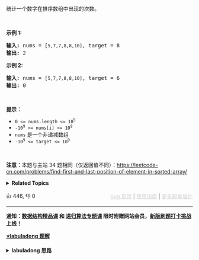 <p>统计一个数字在排序数组中出现的次数。</p>

<p>&nbsp;</p>

<p><strong>示例 1:</strong></p>

<pre>
<strong>输入:</strong> nums = [<span><code>5,7,7,8,8,10]</code></span>, target = 8
<strong>输出:</strong> 2</pre>

<p><strong>示例&nbsp;2:</strong></p>

<pre>
<strong>输入:</strong> nums = [<span><code>5,7,7,8,8,10]</code></span>, target = 6
<strong>输出:</strong> 0</pre>

<p>&nbsp;</p>

<p><strong>提示：</strong></p>

<ul> 
 <li><code>0 &lt;= nums.length &lt;= 10<sup>5</sup></code></li> 
 <li><code>-10<sup>9</sup>&nbsp;&lt;= nums[i]&nbsp;&lt;= 10<sup>9</sup></code></li> 
 <li><code>nums</code>&nbsp;是一个非递减数组</li> 
 <li><code>-10<sup>9</sup>&nbsp;&lt;= target&nbsp;&lt;= 10<sup>9</sup></code></li> 
</ul>

<p>&nbsp;</p>

<p><strong>注意：</strong>本题与主站 34 题相同（仅返回值不同）：<a href="https://leetcode-cn.com/problems/find-first-and-last-position-of-element-in-sorted-array/">https://leetcode-cn.com/problems/find-first-and-last-position-of-element-in-sorted-array/</a></p>

<details><summary><strong>Related Topics</strong></summary>数组 | 二分查找</details><br>

<div>👍 446, 👎 0<span style='float: right;'><span style='color: gray;'><a href='https://github.com/labuladong/fucking-algorithm/discussions/939' target='_blank' style='color: lightgray;text-decoration: underline;'>bug 反馈</a> | <a href='https://labuladong.gitee.io/article/fname.html?fname=jb插件简介' target='_blank' style='color: lightgray;text-decoration: underline;'>使用指南</a> | <a href='https://labuladong.github.io/algo/images/others/%E5%85%A8%E5%AE%B6%E6%A1%B6.jpg' target='_blank' style='color: lightgray;text-decoration: underline;'>更多配套插件</a></span></span></div>

<div id="labuladong"><hr>

**通知：[数据结构精品课](https://aep.h5.xeknow.com/s/1XJHEO) 和 [递归算法专题课](https://aep.xet.tech/s/3YGcq3) 限时附赠网站会员，[新版刷题打卡挑战](https://labuladong.gitee.io/algo/challenge/) 上线！**



<p><strong><a href="https://labuladong.github.io/article/slug.html?slug=zai-pai-xu-shu-zu-zhong-cha-zhao-shu-zi-lcof" target="_blank">⭐️labuladong 题解</a></strong></p>
<details><summary><strong>labuladong 思路</strong></summary>

## 基本思路

这道题考察二分搜索查找 `target` 的左右边界，和 [34. 在排序数组中查找元素的第一个和最后一个位置](/problems/find-first-and-last-position-of-element-in-sorted-array) 有些类似，用二分搜索找到左右边界的索引，就可以判断重复出现的次数了。

**详细题解：[我写了首诗，把二分搜索算法变成了默写题](https://labuladong.github.io/article/fname.html?fname=二分查找详解)**

**标签：[二分搜索](https://mp.weixin.qq.com/mp/appmsgalbum?__biz=MzAxODQxMDM0Mw==&action=getalbum&album_id=2120601117519675393)，[数组](https://mp.weixin.qq.com/mp/appmsgalbum?__biz=MzAxODQxMDM0Mw==&action=getalbum&album_id=2120601117519675393)**

## 解法代码

提示：🟢 标记的是我写的解法代码，🤖 标记的是 chatGPT 翻译的多语言解法代码。如有错误，可以 [点这里](https://github.com/labuladong/fucking-algorithm/issues/1113) 反馈和修正。

<div class="tab-panel"><div class="tab-nav">
<button data-tab-item="cpp" class="tab-nav-button btn " data-tab-group="default" onclick="switchTab(this)">cpp🤖</button>

<button data-tab-item="python" class="tab-nav-button btn " data-tab-group="default" onclick="switchTab(this)">python🤖</button>

<button data-tab-item="java" class="tab-nav-button btn active" data-tab-group="default" onclick="switchTab(this)">java🟢</button>

<button data-tab-item="go" class="tab-nav-button btn " data-tab-group="default" onclick="switchTab(this)">go🤖</button>

<button data-tab-item="javascript" class="tab-nav-button btn " data-tab-group="default" onclick="switchTab(this)">javascript🤖</button>
</div><div class="tab-content">
<div data-tab-item="cpp" class="tab-item " data-tab-group="default"><div class="highlight">

```cpp
// 注意：cpp 代码由 chatGPT🤖 根据我的 java 代码翻译，旨在帮助不同背景的读者理解算法逻辑。
// 本代码已经通过力扣的测试用例，应该可直接成功提交。

class Solution {
public:
    int search(vector<int>& nums, int target) {
        int left_index = left_bound(nums, target);
        if (left_index == -1) {
            return 0;
        }
        int right_index = right_bound(nums, target);
        // 根据左右边界即可推导出元素出现的次数
        return right_index - left_index + 1;
    }

    int left_bound(vector<int>& nums, int target) {
        int left = 0, right = nums.size() - 1;
        // 搜索区间为 [left, right]
        while (left <= right) {
            int mid = left + (right - left) / 2;
            if (nums[mid] < target) {
                // 搜索区间变为 [mid+1, right]
                left = mid + 1;
            } else if (nums[mid] > target) {
                // 搜索区间变为 [left, mid-1]
                right = mid - 1;
            } else if (nums[mid] == target) {
                // 收缩右侧边界
                right = mid - 1;
            }
        }
        // 检查出界情况
        if (left >= nums.size() || nums[left] != target) {/**<extend up -300>![](https://labuladong.github.io/pictures/二分查找/2.jpg) */
            return -1;
        }
        return left;
    }

    int right_bound(vector<int>& nums, int target) {
        int left = 0, right = nums.size() - 1;
        while (left <= right) {
            int mid = left + (right - left) / 2;
            if (nums[mid] < target) {
                left = mid + 1;
            } else if (nums[mid] > target) {
                right = mid - 1;
            } else if (nums[mid] == target) {
                // 这里改成收缩左侧边界即可
                left = mid + 1;
            }
        }
        // 这里改为检查 right 越界的情况，见下图
        if (right < 0 || nums[right] != target) {/**<extend up -300>![](https://labuladong.github.io/pictures/二分查找/4.jpg) */
            return -1;
        }
        return right;
    }
};
```

</div></div>

<div data-tab-item="python" class="tab-item " data-tab-group="default"><div class="highlight">

```python
# 注意：python 代码由 chatGPT🤖 根据我的 java 代码翻译，旨在帮助不同背景的读者理解算法逻辑。
# 本代码已经通过力扣的测试用例，应该可直接成功提交。

class Solution:
    def search(self, nums: List[int], target: int) -> int:
        left_index = self.left_bound(nums, target)
        if left_index == -1:
            return 0
        right_index = self.right_bound(nums, target)
        # 根据左右边界即可推导出元素出现的次数
        return right_index - left_index + 1

    def left_bound(self, nums: List[int], target: int) -> int:
        left, right = 0, len(nums) - 1
        # 搜索区间为 [left, right]
        while left <= right:
            mid = left + (right - left) // 2
            if nums[mid] < target:
                # 搜索区间变为 [mid+1, right]
                left = mid + 1
            elif nums[mid] > target:
                # 搜索区间变为 [left, mid-1]
                right = mid - 1
            elif nums[mid] == target:
                # 收缩右侧边界
                right = mid - 1
        # 检查出界情况
        if left >= len(nums) or nums[left] != target: # <extend up -300>![](https://labuladong.github.io/pictures/二分查找/2.jpg) #
            return -1
        return left

    def right_bound(self, nums: List[int], target: int) -> int:
        left, right = 0, len(nums) - 1
        while left <= right:
            mid = left + (right - left) // 2
            if nums[mid] < target:
                left = mid + 1
            elif nums[mid] > target:
                right = mid - 1
            elif nums[mid] == target:
                # 这里改成收缩左侧边界即可
                left = mid + 1
        # 这里改为检查 right 越界的情况，见下图
        if right < 0 or nums[right] != target: # <extend up -300>![](https://labuladong.github.io/pictures/二分查找/4.jpg) #
            return -1
        return right
```

</div></div>

<div data-tab-item="java" class="tab-item active" data-tab-group="default"><div class="highlight">

```java
class Solution {
    public int search(int[] nums, int target) {
        int left_index = left_bound(nums, target);
        if (left_index == -1) {
            return 0;
        }
        int right_index = right_bound(nums, target);
        // 根据左右边界即可推导出元素出现的次数
        return right_index - left_index + 1;
    }

    int left_bound(int[] nums, int target) {
        int left = 0, right = nums.length - 1;
        // 搜索区间为 [left, right]
        while (left <= right) {
            int mid = left + (right - left) / 2;
            if (nums[mid] < target) {
                // 搜索区间变为 [mid+1, right]
                left = mid + 1;
            } else if (nums[mid] > target) {
                // 搜索区间变为 [left, mid-1]
                right = mid - 1;
            } else if (nums[mid] == target) {
                // 收缩右侧边界
                right = mid - 1;
            }
        }
        // 检查出界情况
        if (left >= nums.length || nums[left] != target) {/**<extend up -300>![](https://labuladong.github.io/pictures/二分查找/2.jpg) */
            return -1;
        }
        return left;
    }

    int right_bound(int[] nums, int target) {
        int left = 0, right = nums.length - 1;
        while (left <= right) {
            int mid = left + (right - left) / 2;
            if (nums[mid] < target) {
                left = mid + 1;
            } else if (nums[mid] > target) {
                right = mid - 1;
            } else if (nums[mid] == target) {
                // 这里改成收缩左侧边界即可
                left = mid + 1;
            }
        }
        // 这里改为检查 right 越界的情况，见下图
        if (right < 0 || nums[right] != target) {/**<extend up -300>![](https://labuladong.github.io/pictures/二分查找/4.jpg) */
            return -1;
        }
        return right;
    }
}
```

</div></div>

<div data-tab-item="go" class="tab-item " data-tab-group="default"><div class="highlight">

```go
// 注意：go 代码由 chatGPT🤖 根据我的 java 代码翻译，旨在帮助不同背景的读者理解算法逻辑。
// 本代码已经通过力扣的测试用例，应该可直接成功提交。

// 二分查找
// 在排序数组中查找元素的第一个和最后一个位置
func search(nums []int, target int) int {
    // 元素第一次出现的位置
    leftIndex := leftBound(nums, target)
    if leftIndex == -1 {
        return 0
    }
    // 元素最后一次出现的位置
    rightIndex := rightBound(nums, target)
    // 根据左右边界即可推导出元素出现的次数
    return rightIndex - leftIndex + 1
}

// 二分查找，查找元素第一次出现的位置
func leftBound(nums []int, target int) int {
    left, right := 0, len(nums)-1
    // 搜索区间为 [left, right]
    for left <= right {
        mid := left + (right-left)/2
        if nums[mid] < target {
            // 搜索区间变为 [mid+1, right]
            left = mid + 1
        } else if nums[mid] > target {
            // 搜索区间变为 [left, mid-1]
            right = mid - 1
        } else if nums[mid] == target {
            // 收缩右侧边界
            right = mid - 1
        }
    }
    // 检查出界情况
    if left >= len(nums) || nums[left] != target {
        // 该元素在数组中不存在的情况
        return -1
    }
    return left
}

// 二分查找，查找元素最后一次出现的位置
func rightBound(nums []int, target int) int {
    left, right := 0, len(nums)-1
    // 搜索区间为 [left, right]
    for left <= right {
        mid := left + (right-left)/2
        if nums[mid] < target {
            // 搜索区间变为 [mid+1, right]
            left = mid + 1
        } else if nums[mid] > target {
            // 搜索区间变为 [left, mid-1]
            right = mid - 1
        } else if nums[mid] == target {
            // 收缩左侧边界
            left = mid + 1
        }
    }
    // 检查出界情况
    if right < 0 || nums[right] != target {
        // 该元素在数组中不存在的情况
        return -1
    }
    return right
}
```

</div></div>

<div data-tab-item="javascript" class="tab-item " data-tab-group="default"><div class="highlight">

```javascript
// 注意：javascript 代码由 chatGPT🤖 根据我的 java 代码翻译，旨在帮助不同背景的读者理解算法逻辑。
// 本代码还未经过力扣测试，仅供参考，如有疑惑，可以参照我写的 java 代码对比查看。

/**
 * @param {number[]} nums
 * @param {number} target
 * @return {number}
 */
var search = function(nums, target) {
  function left_bound(nums, target) {
    let left = 0
    let right = nums.length - 1
    // 搜索区间为 [left, right]
    while (left <= right) {
      let mid = left + Math.floor((right - left) / 2)
      if (nums[mid] < target) {
        // 搜索区间变为 [mid+1, right]
        left = mid + 1
      } else if (nums[mid] > target) {
        // 搜索区间变为 [left, mid-1]
        right = mid - 1
      } else if (nums[mid] === target) {
        // 收缩右侧边界
        right = mid - 1
      }
    }
    // 检查出界情况
    if (left >= nums.length || nums[left] !== target) {/**<extend up -300>![](https://labuladong.github.io/pictures/二分查找/2.jpg) */
      return -1;
    }
    return left;
  }

  function right_bound(nums, target) {
    let left = 0
    let right = nums.length - 1
    while (left <= right) {
      let mid = left + Math.floor((right - left) / 2)
      if (nums[mid] < target) {
        left = mid + 1
      } else if (nums[mid] > target) {
        right = mid - 1
      } else if (nums[mid] === target) {
        // 这里改成收缩左侧边界即可
        left = mid + 1
      }
    }
    // 这里改为检查 right 越界的情况，见下图
    if (right < 0 || nums[right] !== target) {/**<extend up -300>![](https://labuladong.github.io/pictures/二分查找/4.jpg) */
      return -1;
    }
    return right;
  }

  let left_index = left_bound(nums, target);
  if (left_index === -1) {
    return 0;
  }
  let right_index = right_bound(nums, target);
  // 根据左右边界即可推导出元素出现的次数
  return right_index - left_index + 1;
};
```

</div></div>
</div></div>

**类似题目**：
  - [34. 在排序数组中查找元素的第一个和最后一个位置](/problems/find-first-and-last-position-of-element-in-sorted-array)
  - [704. 二分查找](/problems/binary-search)

</details>
</div>


